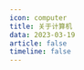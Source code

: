 ```yaml
---
icon: computer
title: 关于计算机
data: 2023-03-19
article: false
timeline: false
---
```

<AutoCatalog />
